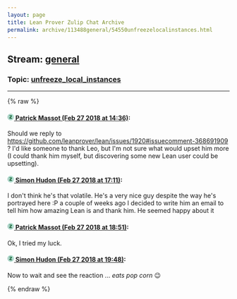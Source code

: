 ```yaml
---
layout: page
title: Lean Prover Zulip Chat Archive 
permalink: archive/113488general/54550unfreezelocalinstances.html
---
```


## Stream: [general](index.html)
### Topic: [unfreeze_local_instances](54550unfreezelocalinstances.html)

---


{% raw %}
#### [![Click to go to Zulip](../../assets/img/zulip2.png) Patrick Massot (Feb 27 2018 at 14:36)](https://leanprover.zulipchat.com/#narrow/stream/113488-general/topic/unfreeze_local_instances/near/123043264):
Should we reply to https://github.com/leanprover/lean/issues/1920#issuecomment-368691909 ? I'd like someone to thank Leo, but I'm not sure what would upset him more (I could thank him myself, but discovering some new Lean user could be upsetting).

#### [![Click to go to Zulip](../../assets/img/zulip2.png) Simon Hudon (Feb 27 2018 at 17:11)](https://leanprover.zulipchat.com/#narrow/stream/113488-general/topic/unfreeze_local_instances/near/123048252):
I don't think he's that volatile. He's a very nice guy despite the way he's portrayed here :P a couple of weeks ago I decided to write him an email to tell him how amazing Lean is and thank him. He seemed happy about it

#### [![Click to go to Zulip](../../assets/img/zulip2.png) Patrick Massot (Feb 27 2018 at 18:51)](https://leanprover.zulipchat.com/#narrow/stream/113488-general/topic/unfreeze_local_instances/near/123051626):
Ok, I tried my luck.

#### [![Click to go to Zulip](../../assets/img/zulip2.png) Simon Hudon (Feb 27 2018 at 19:48)](https://leanprover.zulipchat.com/#narrow/stream/113488-general/topic/unfreeze_local_instances/near/123053839):
Now to wait and see the reaction ... *eats pop corn* :wink:


{% endraw %}
